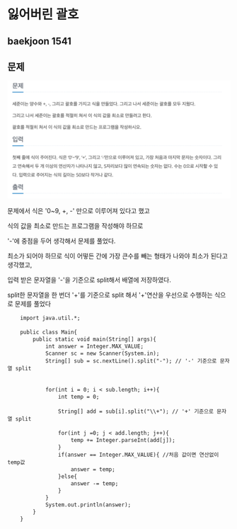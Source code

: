 # 잃어버린 괄호
## baekjoon 1541

문제
---
<img src="https://github.com/ksssmm/codingtest/blob/master/contents/%E1%84%89%E1%85%B3%E1%84%8F%E1%85%B3%E1%84%85%E1%85%B5%E1%86%AB%E1%84%89%E1%85%A3%E1%86%BA%202023-09-11%20%E1%84%8B%E1%85%A9%E1%84%92%E1%85%AE%206.24.43.png">

문제에서 식은 '0~9, +, -' 만으로 이루어져 있다고 했고


식의 값을 최소로 만드는 프로그램을 작성해야 하므로


'-'에 중점을 두어 생각해서 문제를 풀었다.


최소가 되어야 하므로 식이 어떻든 간에 가장 큰수를 빼는 형태가 나와야 최소가 된다고 생각했고,


입력 받은 문자열을 '-'을 기준으로 split해서 배열에 저장하였다.


split한 문자열을 한 번더 '+'를 기준으로 split 해서 '+'연산을 우선으로 수행하는 식으로 문제를 풀었다


```
    import java.util.*;

    public class Main{
        public static void main(String[] args){
            int answer = Integer.MAX_VALUE;
            Scanner sc = new Scanner(System.in);
            String[] sub = sc.nextLine().split("-"); // '-' 기준으로 문자열 split
        
        
            for(int i = 0; i < sub.length; i++){
                int temp = 0;
            
                String[] add = sub[i].split("\\+"); // '+' 기준으로 문자열 split
            
                for(int j =0; j < add.length; j++){
                    temp += Integer.parseInt(add[j]);
                }
                if(answer == Integer.MAX_VALUE){ //처음 값이면 연산없이 temp값
                    answer = temp; 
                }else{
                    answer -= temp;
                }
            }
            System.out.println(answer);
        }
    }
```

